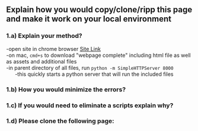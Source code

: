 ## Explain how you would copy/clone/ripp this page and make it work on your local environment

### 1.a) Explain your method?<br>
-open site in chrome browser 
[Site Link](https://www.beautystatcosmetics.com/en/pre-6.html)<br>
-on mac, `cmd+s` to download "webpage complete" including html file as well as assets and additional files<br>
-in parent directory of all files, run `python -m SimpleHTTPServer 8000`<br>
&nbsp;&nbsp;&nbsp;&nbsp;&nbsp;&nbsp;-this quickly starts a python server that will run the included files


### 1.b) How you would minimize the errors?

### 1.c) If you would need to eliminate a scripts explain why?

### 1.d) Please clone the following page:
